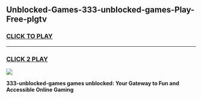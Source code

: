 
## Unblocked-Games-333-unblocked-games-Play-Free-plgtv
<h3>
<a href="https://premium76.site?title=333-unblocked-games&ref=10A">CLICK TO PLAY</a></h3>
<hr>

<h3>
<a href="https://premium76.site?title=333-unblocked-games&ref=10A">CLICK 2 PLAY</a>
  
</h3>

<a href="https://premium76.site?title=333-unblocked-games&ref=10A"><img src="https://clearcache.store/games.png"></a>


**333-unblocked-games games unblocked: Your Gateway to Fun and Accessible Online Gaming**
